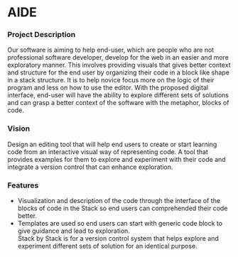 <h1> AIDE </h1>
<h3> Project Description </h3>
<p>Our software is aiming to help end-user, which are people who are not professional software developer, develop for the web in an easier and more exploratory manner. This involves providing visuals that gives better context and structure for the end user by organizing their code in a block like shape in a stack structure. It is to help novice focus more on the logic of their program and less on how to use the editor. With the proposed digital interface, end-user will have the ability to explore different sets of solutions and can grasp a better context of the software with the metaphor, blocks of code. </p>

<h3> Vision </h3>
<p>Design an editing tool that will help end users to create or start learning code from an interactive visual way of representing code. A tool that provides examples for them to explore and experiment with their code and integrate a version control that can enhance exploration.</p>

<h3> Features </h3>
<ul>
<li>Visualization and description of the code through the interface of the blocks of code in the Stack so end users can comprehended their code better.</li>
<li>Templates are used so end users can start with generic code block to give guidance and lead to exploration.</li>
</li>Stack by Stack is for a version control system that helps explore and experiment different sets of solution for an identical purpose.</li>
</ul>
